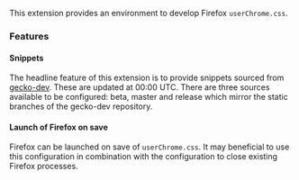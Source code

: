 This extension provides an environment to develop Firefox `userChrome.css`.

### Features

#### Snippets

The headline feature of this extension is to provide snippets sourced from [gecko-dev](https://github.com/mozilla/gecko-dev). These are updated at 00:00 UTC. There are three sources available to be configured: beta, master and release which mirror the static branches of the gecko-dev repository.

#### Launch of Firefox on save

Firefox can be launched on save of `userChrome.css`. It may beneficial to use this configuration in combination with the configuration to close existing Firefox processes.
